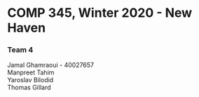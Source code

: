 # COMP 345, Winter 2020 - New Haven

### Team 4
Jamal Ghamraoui - 40027657    
Manpreet Tahim  
Yaroslav Bilodid  
Thomas Gillard  
